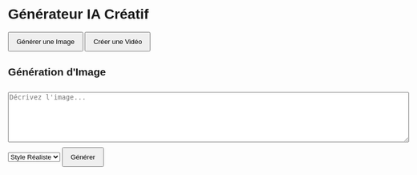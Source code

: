 <!DOCTYPE html>
<html lang="fr">
<head>
  <meta charset="UTF-8">
  <meta name="viewport" content="width=device-width, initial-scale=1.0">
  <title>Générateur IA</title>
  <style>
    body { font-family: Arial, sans-serif; max-width: 800px; margin: 0 auto; padding: 20px; }
    .tab { margin-bottom: 20px; }
    button { padding: 10px 15px; cursor: pointer; }
    textarea { width: 100%; height: 100px; margin: 10px 0; }
    #result { margin-top: 20px; }
    #result img { max-width: 100%; border: 1px solid #ddd; }
  </style>
</head>
<body>
  <h1>Générateur IA Créatif</h1>
  
  <div class="tab-buttons">
    <button onclick="showTab('image')">Générer une Image</button>
    <button onclick="showTab('video')">Créer une Vidéo</button>
  </div>

  <!-- Tab Image -->
  <div id="image-tab" class="tab">
    <h2>Génération d'Image</h2>
    <textarea id="image-prompt" placeholder="Décrivez l'image..."></textarea>
    <select id="image-style">
      <option value="realistic">Style Réaliste</option>
      <option value="anime">Style Anime</option>
    </select>
    <button onclick="generateImage()">Générer</button>
    <div id="image-result" class="result"></div>
  </div>

  <!-- Tab Vidéo -->
  <div id="video-tab" class="tab" style="display:none;">
    <h2>Génération de Vidéo</h2>
    <textarea id="video-prompt" placeholder="Décrivez la vidéo..."></textarea>
    <button onclick="generateVideo()">Créer</button>
    <div id="video-result" class="result"></div>
  </div>

  <script>
    // Fonctions basiques (à remplacer par de vraies APIs)
    function showTab(tabName) {
      document.getElementById('image-tab').style.display = 'none';
      document.getElementById('video-tab').style.display = 'none';
      document.getElementById(`${tabName}-tab`).style.display = 'block';
    }

    async function generateImage() {
      const prompt = document.getElementById('image-prompt').value;
      const style = document.getElementById('image-style').value;
      
      // Simulation d'appel API (remplacez par un vrai appel)
      document.getElementById('image-result').innerHTML = 
        `<p>Génération en cours... (Simulation avec: "${prompt}", style: ${style})</p>`;
      
      // Exemple avec une image placeholder
      setTimeout(() => {
        document.getElementById('image-result').innerHTML = `
          <img src="https://via.placeholder.com/1024x1024/cccccc/000000?text=${encodeURIComponent(prompt)}" 
               alt="Résultat IA">
          <p>Prompt: ${prompt} | Style: ${style}</p>
        `;
      }, 1500);
    }

    function generateVideo() {
      const prompt = document.getElementById('video-prompt').value;
      document.getElementById('video-result').innerHTML = 
        `<p>Génération vidéo en cours... (Simulation avec: "${prompt}")</p>`;
      
      setTimeout(() => {
        document.getElementById('video-result').innerHTML = `
          <video controls width="100%">
            <source src="https://samplelib.com/lib/preview/mp4/sample-5s.mp4" type="video/mp4">
          </video>
          <p>Prompt: ${prompt}</p>
        `;
      }, 2000);
    }
  </script>
</body>
</html>

